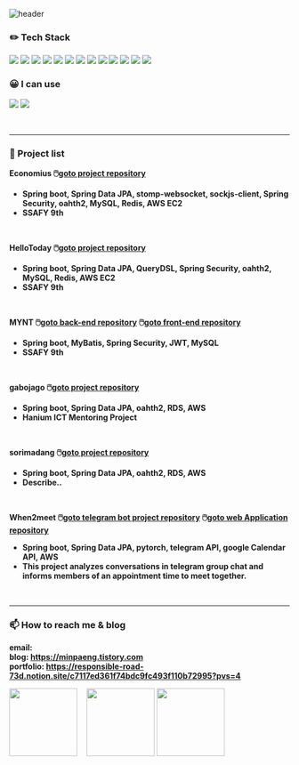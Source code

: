 ![header](https://capsule-render.vercel.app/api?type=rounded&color=FFFAFA&height=300&section=header&text=I'm%20MinJeong&fontSize=80&desc=<br/>Hello!👋&descAlignY=30)

<!--
**minpaeng/minpaeng** is a ✨ _special_ ✨ repository because its `README.md` (this file) appears on your GitHub profile.
Here are some ideas to get you started:
-->

### ✏️ Tech Stack
<img src="https://img.shields.io/badge/Spring Boot-6DB33F?style=flat&logo=Spring Boot&logoColor=white"/> <img src="https://img.shields.io/badge/Java-F09820?style=flat&logoColor=white"/> <img src="https://img.shields.io/badge/MySQL-4479A1?style=flat&logoColor=white"/> <img src="https://img.shields.io/badge/Redis-4479A1?style=flat&logoColor=white"/> <img src="https://img.shields.io/badge/Spring Security-6DB33F?style=flat&logoColor=white"/> <img src="https://img.shields.io/badge/Spring Security-6DB33F?style=flat&logoColor=white"/> <img src="https://img.shields.io/badge/Spring Data JPA-6DB33F?style=flat&logoColor=white"/> <img src="https://img.shields.io/badge/QueryDSL-6DB33F?style=flat&logoColor=white"/> <img src="https://img.shields.io/badge/JWT-4479A1?style=flat&logoColor=white"/> <img src="https://img.shields.io/badge/Vue.js-6DB33F?style=flat&logoColor=white"/> <img src="https://img.shields.io/badge/AWS EC2-4479A1?style=flat&logoColor=white"/> <img src="https://img.shields.io/badge/Docker-4479A1?style=flat&logoColor=white"/> <img src="https://img.shields.io/badge/Jenkins-4479A1?style=flat&logoColor=white"/> 

### 😀 I can use
<img src="https://img.shields.io/badge/c++-00599C?style=flat&logo=c%2B%2B&logoColor=white"/></a> <img src="https://img.shields.io/badge/Python-3776AB?style=flat&logo=Python&logoColor=white"/>

<br>

---
  
### 📜 Project list

 <b>Economius<b/>
🖱️<a href=https://github.com/minpaeng/economius>goto project repository</a>
- Spring boot, Spring Data JPA, stomp-websocket, sockjs-client, Spring Security, oahth2, MySQL, Redis, AWS EC2
- SSAFY 9th
<br>

 <b>HelloToday<b/>
🖱️<a href=https://github.com/minpaeng/HelloToday>goto project repository</a>
- Spring boot, Spring Data JPA, QueryDSL, Spring Security, oahth2, MySQL, Redis, AWS EC2
- SSAFY 9th
<br>

 <b>MYNT<b/>
🖱️<a href=https://github.com/minpaeng/enjoytrip_api>goto back-end repository</a>
🖱️<a href=https://github.com/minpaeng/enjoytrip_vue>goto front-end repository</a>
- Spring boot, MyBatis, Spring Security, JWT, MySQL
- SSAFY 9th
<br>

 <b>gabojago<b/>
🖱️<a href=https://github.com/minpaeng/gabojago>goto project repository</a>
- Spring boot, Spring Data JPA, oahth2, RDS, AWS
- Hanium ICT Mentoring Project
<br>
  
<b>sorimadang<b/>
🖱️<a href=https://github.com/minpaeng/sorimadang-BackEnd>goto project repository</a>
- Spring boot, Spring Data JPA, oahth2, RDS, AWS
- Describe..
<br/>

<b>When2meet</b>
🖱️<a href=https://github.com/minpaeng/when2meet>goto telegram bot project repository</a> 🖱️<a href=https://github.com/minpaeng/graduate_project>goto web Application repository</a>
- Spring boot, Spring Data JPA, pytorch, telegram API, google Calendar API, AWS
- This project analyzes conversations in telegram group chat and informs members of an appointment time to meet together.
<br>

---

### 📫 How to reach me & blog
email: <br/>
blog: https://minpaeng.tistory.com <br/>
portfolio: https://responsible-road-73d.notion.site/c7117ed361f74bdc9fc493f110b72995?pvs=4 <br/>


<img style="height:122px;" src="http://mazassumnida.wtf/api/v2/generate_badge?boj=kwenmj"/>&emsp;
<img style="height:122px;" src="https://github-readme-stats.vercel.app/api?username=minpaeng&show_icons=true&theme=buefy&line_height=21"/>
<img style="height:122px;" src="https://github-readme-stats.vercel.app/api/top-langs/?username=minpaeng&exclude_repo=deepLearning_3,openCV_test,cnnMnistTest,pythonGam,imageProcessing&layout=compact" />
